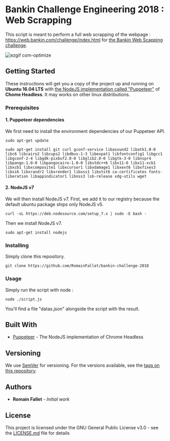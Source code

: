 # Bankin Challenge Engineering 2018 : Web Scrapping

This script is meant to perform a full web scrapping of the webpage : https://web.bankin.com/challenge/index.html for [the Bankin Web Scapping challenge](https://blog.bankin.com/challenge-engineering-web-scrapping-dc5839543117).

![ezgif com-optimize](https://user-images.githubusercontent.com/6952638/35188072-75dcacf8-fe2f-11e7-828c-4b75fccf5904.gif)

## Getting Started

These instructions will get you a copy of the project up and running on **Ubuntu 16.04 LTS** with [the NodeJS implementation called "Puppeteer"](https://github.com/GoogleChrome/puppeteer) of **Chome Headless**. It may works on other linux distributions.

### Prerequisites

#### 1. Puppeteer dependencies

We first need to install the environment dependencies of our Puppeteer API.

```
sudo apt-get update
```
```
sudo apt-get install git curl gconf-service libasound2 libatk1.0-0 libc6 libcairo2 libcups2 libdbus-1-3 libexpat1 libfontconfig1 libgcc1 libgconf-2-4 libgdk-pixbuf2.0-0 libglib2.0-0 libgtk-3-0 libnspr4 libpango-1.0-0 libpangocairo-1.0-0 libstdc++6 libx11-6 libx11-xcb1 libxcb1 libxcomposite1 libxcursor1 libxdamage1 libxext6 libxfixes3 libxi6 libxrandr2 libxrender1 libxss1 libxtst6 ca-certificates fonts-liberation libappindicator1 libnss3 lsb-release xdg-utils wget
```
#### 2. NodeJS v7

We will then install NodeJS v7. First, we add it to our registry because the default ubuntu package ships only NodeJS v5.

```
curl -sL https://deb.nodesource.com/setup_7.x | sudo -E bash -
```
Then we install NodeJS v7.

```
sudo apt-get install nodejs
```

### Installing

Simply clone this repository.

```
git clone https://github.com/RomainFallet/bankin-challenge-2018
```
### Usage

Simply run the script with node :

```
node ./script.js
```
You'll find a file "datas.json" alongside the script with the result.

## Built With

* [Puppeteer](https://github.com/GoogleChrome/puppeteer) - The NodeJS implementation of Chrome Headless

## Versioning

We use [SemVer](http://semver.org/) for versioning. For the versions available, see the [tags on this repository](https://github.com/RomainFallet/bankin-challenge-2018/tags). 

## Authors

* **Romain Fallet** - *Initial work*

## License

This project is licensed under the GNU General Public License v3.0 - see the [LICENSE.md](LICENSE.md) file for details
